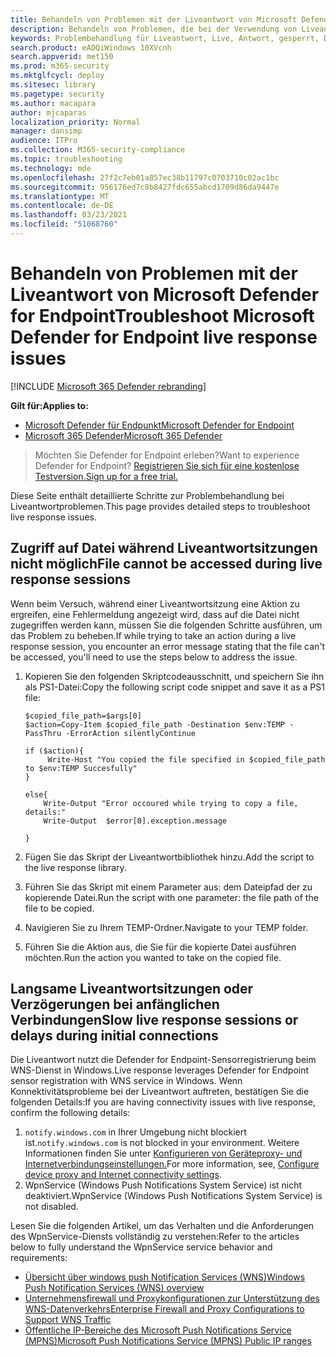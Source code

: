 ```yaml
---
title: Behandeln von Problemen mit der Liveantwort von Microsoft Defender ATP
description: Behandeln von Problemen, die bei der Verwendung von Liveantworten in Microsoft Defender ATP auftreten können
keywords: Problembehandlung für Liveantwort, Live, Antwort, gesperrt, Datei
search.product: eADQiWindows 10XVcnh
search.appverid: met150
ms.prod: m365-security
ms.mktglfcycl: deploy
ms.sitesec: library
ms.pagetype: security
ms.author: macapara
author: mjcaparas
localization_priority: Normal
manager: dansimp
audience: ITPro
ms.collection: M365-security-compliance
ms.topic: troubleshooting
ms.technology: mde
ms.openlocfilehash: 27f2c7eb01a857ec38b11797c0703710c02ac1bc
ms.sourcegitcommit: 956176ed7c8b8427fdc655abcd1709d86da9447e
ms.translationtype: MT
ms.contentlocale: de-DE
ms.lasthandoff: 03/23/2021
ms.locfileid: "51068760"
---
```

# <a name="troubleshoot-microsoft-defender-for-endpoint-live-response-issues"></a><span data-ttu-id="c70e7-104">Behandeln von Problemen mit der Liveantwort von Microsoft Defender for Endpoint</span><span class="sxs-lookup"><span data-stu-id="c70e7-104">Troubleshoot Microsoft Defender for Endpoint live response issues</span></span>

[!INCLUDE [Microsoft 365 Defender rebranding](../../includes/microsoft-defender.md)]

<span data-ttu-id="c70e7-105">**Gilt für:**</span><span class="sxs-lookup"><span data-stu-id="c70e7-105">**Applies to:**</span></span>
- [<span data-ttu-id="c70e7-106">Microsoft Defender für Endpunkt</span><span class="sxs-lookup"><span data-stu-id="c70e7-106">Microsoft Defender for Endpoint</span></span>](https://go.microsoft.com/fwlink/p/?linkid=2146631)
- [<span data-ttu-id="c70e7-107">Microsoft 365 Defender</span><span class="sxs-lookup"><span data-stu-id="c70e7-107">Microsoft 365 Defender</span></span>](https://go.microsoft.com/fwlink/?linkid=2118804)

> <span data-ttu-id="c70e7-108">Möchten Sie Defender for Endpoint erleben?</span><span class="sxs-lookup"><span data-stu-id="c70e7-108">Want to experience Defender for Endpoint?</span></span> [<span data-ttu-id="c70e7-109">Registrieren Sie sich für eine kostenlose Testversion.</span><span class="sxs-lookup"><span data-stu-id="c70e7-109">Sign up for a free trial.</span></span>](https://www.microsoft.com/microsoft-365/windows/microsoft-defender-atp?ocid=docs-wdatp-pullalerts-abovefoldlink) 

<span data-ttu-id="c70e7-110">Diese Seite enthält detaillierte Schritte zur Problembehandlung bei Liveantwortproblemen.</span><span class="sxs-lookup"><span data-stu-id="c70e7-110">This page provides detailed steps to troubleshoot live response issues.</span></span>

## <a name="file-cannot-be-accessed-during-live-response-sessions"></a><span data-ttu-id="c70e7-111">Zugriff auf Datei während Liveantwortsitzungen nicht möglich</span><span class="sxs-lookup"><span data-stu-id="c70e7-111">File cannot be accessed during live response sessions</span></span>
<span data-ttu-id="c70e7-112">Wenn beim Versuch, während einer Liveantwortsitzung eine Aktion zu ergreifen, eine Fehlermeldung angezeigt wird, dass auf die Datei nicht zugegriffen werden kann, müssen Sie die folgenden Schritte ausführen, um das Problem zu beheben.</span><span class="sxs-lookup"><span data-stu-id="c70e7-112">If while trying to take an action during a live response session, you encounter an error message stating that the file can't be accessed, you'll need to use the steps below to address the issue.</span></span>

1. <span data-ttu-id="c70e7-113">Kopieren Sie den folgenden Skriptcodeausschnitt, und speichern Sie ihn als PS1-Datei:</span><span class="sxs-lookup"><span data-stu-id="c70e7-113">Copy the following script code snippet and save it as a PS1 file:</span></span>

    ```
    $copied_file_path=$args[0] 
    $action=Copy-Item $copied_file_path -Destination $env:TEMP -PassThru -ErrorAction silentlyContinue
        
    if ($action){
         Write-Host "You copied the file specified in $copied_file_path to $env:TEMP Succesfully"
    }
    
    else{
        Write-Output "Error occoured while trying to copy a file, details:"
        Write-Output  $error[0].exception.message
 
    }
    ```


2. <span data-ttu-id="c70e7-114">Fügen Sie das Skript der Liveantwortbibliothek hinzu.</span><span class="sxs-lookup"><span data-stu-id="c70e7-114">Add the script to the live response library.</span></span>
3. <span data-ttu-id="c70e7-115">Führen Sie das Skript mit einem Parameter aus: dem Dateipfad der zu kopierende Datei.</span><span class="sxs-lookup"><span data-stu-id="c70e7-115">Run the script with one parameter: the file path of the file to be copied.</span></span>
4. <span data-ttu-id="c70e7-116">Navigieren Sie zu Ihrem TEMP-Ordner.</span><span class="sxs-lookup"><span data-stu-id="c70e7-116">Navigate to your TEMP folder.</span></span>
5. <span data-ttu-id="c70e7-117">Führen Sie die Aktion aus, die Sie für die kopierte Datei ausführen möchten.</span><span class="sxs-lookup"><span data-stu-id="c70e7-117">Run the action you wanted to take on the copied file.</span></span>

## <a name="slow-live-response-sessions-or-delays-during-initial-connections"></a><span data-ttu-id="c70e7-118">Langsame Liveantwortsitzungen oder Verzögerungen bei anfänglichen Verbindungen</span><span class="sxs-lookup"><span data-stu-id="c70e7-118">Slow live response sessions or delays during initial connections</span></span>
<span data-ttu-id="c70e7-119">Die Liveantwort nutzt die Defender for Endpoint-Sensorregistrierung beim WNS-Dienst in Windows.</span><span class="sxs-lookup"><span data-stu-id="c70e7-119">Live response leverages Defender for Endpoint sensor registration with WNS service in Windows.</span></span> <span data-ttu-id="c70e7-120">Wenn Konnektivitätsprobleme bei der Liveantwort auftreten, bestätigen Sie die folgenden Details:</span><span class="sxs-lookup"><span data-stu-id="c70e7-120">If you are having connectivity issues with live response, confirm the following details:</span></span>
1. <span data-ttu-id="c70e7-121">`notify.windows.com` in Ihrer Umgebung nicht blockiert ist.</span><span class="sxs-lookup"><span data-stu-id="c70e7-121">`notify.windows.com` is not blocked in your environment.</span></span> <span data-ttu-id="c70e7-122">Weitere Informationen finden Sie unter [Konfigurieren von Geräteproxy- und Internetverbindungseinstellungen.](configure-proxy-internet.md#enable-access-to-microsoft-defender-for-endpoint-service-urls-in-the-proxy-server)</span><span class="sxs-lookup"><span data-stu-id="c70e7-122">For more information, see, [Configure device proxy and Internet connectivity settings](configure-proxy-internet.md#enable-access-to-microsoft-defender-for-endpoint-service-urls-in-the-proxy-server).</span></span>
2. <span data-ttu-id="c70e7-123">WpnService (Windows Push Notifications System Service) ist nicht deaktiviert.</span><span class="sxs-lookup"><span data-stu-id="c70e7-123">WpnService (Windows Push Notifications System Service) is not disabled.</span></span>

<span data-ttu-id="c70e7-124">Lesen Sie die folgenden Artikel, um das Verhalten und die Anforderungen des WpnService-Diensts vollständig zu verstehen:</span><span class="sxs-lookup"><span data-stu-id="c70e7-124">Refer to the articles below to fully understand the WpnService service behavior and requirements:</span></span>
- [<span data-ttu-id="c70e7-125">Übersicht über windows push Notification Services (WNS)</span><span class="sxs-lookup"><span data-stu-id="c70e7-125">Windows Push Notification Services (WNS) overview</span></span>](https://docs.microsoft.com/windows/uwp/design/shell/tiles-and-notifications/windows-push-notification-services--wns--overview)
- [<span data-ttu-id="c70e7-126">Unternehmensfirewall und Proxykonfigurationen zur Unterstützung des WNS-Datenverkehrs</span><span class="sxs-lookup"><span data-stu-id="c70e7-126">Enterprise Firewall and Proxy Configurations to Support WNS Traffic</span></span>](https://docs.microsoft.com/windows/uwp/design/shell/tiles-and-notifications/firewall-allowlist-config)
- [<span data-ttu-id="c70e7-127">Öffentliche IP-Bereiche des Microsoft Push Notifications Service (MPNS)</span><span class="sxs-lookup"><span data-stu-id="c70e7-127">Microsoft Push Notifications Service (MPNS) Public IP ranges</span></span>](https://www.microsoft.com/en-us/download/details.aspx?id=44535)

